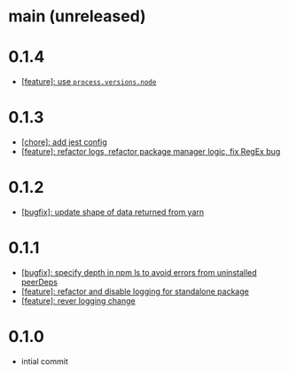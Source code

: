 # main (unreleased)

# 0.1.4
- [[feature]: use `process.versions.node`](https://github.com/upgradejs/depngn/pull/9)

# 0.1.3
- [[chore]: add jest config](https://github.com/upgradejs/depngn/pull/6)
- [[feature]: refactor logs, refactor package manager logic, fix RegEx bug](https://github.com/upgradejs/depngn/pull/7)

# 0.1.2
- [[bugfix]: update shape of data returned from yarn](https://github.com/ombulabs/depngn/pull/5)

# 0.1.1
- [[bugfix]: specify depth in npm ls to avoid errors from uninstalled peerDeps](https://github.com/ombulabs/depngn/pull/1)
- [[feature]: refactor and disable logging for standalone package](https://github.com/ombulabs/depngn/pull/2)
- [[feature]: rever logging change](https://github.com/ombulabs/depngn/pull/3)

# 0.1.0
- intial commit

